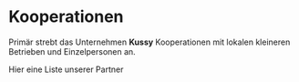 

# Kooperationen

Primär strebt das Unternehmen **Kussy** Kooperationen mit lokalen kleineren Betrieben und Einzelpersonen an. 

Hier eine Liste unserer Partner 
